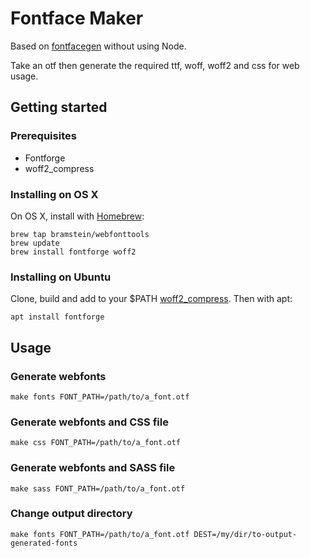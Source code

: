 # Fontface Maker

Based on [fontfacegen](https://github.com/agentk/fontfacegen) without using Node.

Take an otf then generate the required ttf, woff, woff2 and css for web usage.

## Getting started

### Prerequisites
* Fontforge
* woff2_compress

### Installing on OS X
On OS X, install with [Homebrew](http://brew.sh/):

```
brew tap bramstein/webfonttools
brew update
brew install fontforge woff2
```

### Installing on Ubuntu
Clone, build and add to your $PATH [woff2_compress](https://github.com/google/woff2). Then with apt:

```
apt install fontforge
```

## Usage

### Generate webfonts 

```shell
make fonts FONT_PATH=/path/to/a_font.otf
```

### Generate webfonts and CSS file

```shell
make css FONT_PATH=/path/to/a_font.otf
```

### Generate webfonts and SASS file

```shell
make sass FONT_PATH=/path/to/a_font.otf
```

### Change output directory

```
make fonts FONT_PATH=/path/to/a_font.otf DEST=/my/dir/to-output-generated-fonts
```
